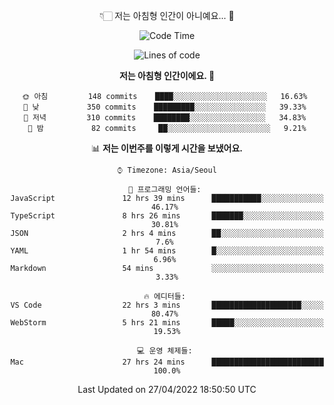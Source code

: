 <div align='center'>
 
👇🏻 저는 아침형 인간이 아니예요... 🙊
 
<!--START_SECTION:waka-->
![Code Time](http://img.shields.io/badge/Code%20Time-1%2C416%20hrs%2030%20mins-blue)

![Lines of code](https://img.shields.io/badge/%EC%A0%80%EB%8A%94%20%EC%97%AC%ED%83%9C%EA%B9%8C%EC%A7%80%20-120%20Thousand%20%EC%A4%84%EC%9D%98%20%EC%BD%94%EB%93%9C%EB%A5%BC%20%EC%9E%91%EC%84%B1%ED%96%88%EC%96%B4%EC%9A%94.-blue)

**저는 아침형 인간이에요. 🐤** 

```text
🌞 아침         148 commits    ████░░░░░░░░░░░░░░░░░░░░░   16.63% 
🌆 낮　         350 commits    █████████░░░░░░░░░░░░░░░░   39.33% 
🌃 저녁         310 commits    ████████░░░░░░░░░░░░░░░░░   34.83% 
🌙 밤　         82 commits     ██░░░░░░░░░░░░░░░░░░░░░░░   9.21%

```


📊 **저는 이번주를 이렇게 시간을 보냈어요.** 

```text
⌚︎ Timezone: Asia/Seoul

💬 프로그래밍 언어들: 
JavaScript               12 hrs 39 mins      ███████████░░░░░░░░░░░░░░   46.17% 
TypeScript               8 hrs 26 mins       ███████░░░░░░░░░░░░░░░░░░   30.81% 
JSON                     2 hrs 4 mins        ██░░░░░░░░░░░░░░░░░░░░░░░   7.6% 
YAML                     1 hr 54 mins        █░░░░░░░░░░░░░░░░░░░░░░░░   6.96% 
Markdown                 54 mins             ░░░░░░░░░░░░░░░░░░░░░░░░░   3.33%

🔥 에디터들: 
VS Code                  22 hrs 3 mins       ████████████████████░░░░░   80.47% 
WebStorm                 5 hrs 21 mins       █████░░░░░░░░░░░░░░░░░░░░   19.53%

💻 운영 체제들: 
Mac                      27 hrs 24 mins      █████████████████████████   100.0%

```


 Last Updated on 27/04/2022 18:50:50 UTC
<!--END_SECTION:waka-->
 </div>
<!---
Emewjin/Emewjin is a ✨ special ✨ repository because its `README.md` (this file) appears on your GitHub profile.
You can click the Preview link to take a look at your changes.
--->
